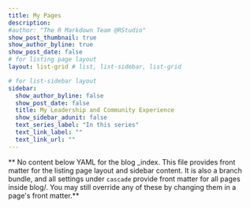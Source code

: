 ```yaml
---
title: My Pages
description: 
#author: "The R Markdown Team @RStudio"
show_post_thumbnail: true
show_author_byline: true
show_post_date: false
# for listing page layout
layout: list-grid # list, list-sidebar, list-grid

# for list-sidebar layout
sidebar: 
  show_author_byline: false
  show_post_date: false
  title: My Leadership and Community Experience
  show_sidebar_adunit: false
  text_series_label: "In this series"
  text_link_label: ""
  text_link_url: ""
---
```


** No content below YAML for the blog _index. This file provides front matter for the listing page layout and sidebar content. It is also a branch bundle, and all settings under `cascade` provide front matter for all pages inside blog/. You may still override any of these by changing them in a page's front matter.**
